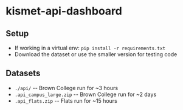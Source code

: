 # kismet-api-dashboard

## Setup
- If working in a virtual env: `pip install -r requirements.txt`
- Download the dataset or use the smaller version for testing code

## Datasets
- `./api/` -- Brown College run for ~3 hours
- `.api_campus_large.zip` -- Brown College run for ~2 days 
- `.api_flats.zip` -- Flats run for ~15 hours